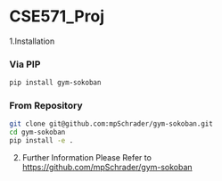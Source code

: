 # CSE571_Proj

1.Installation

### Via PIP
```bash
pip install gym-sokoban
```

### From Repository
```bash
git clone git@github.com:mpSchrader/gym-sokoban.git
cd gym-sokoban
pip install -e .
```

2. Further Information
Please Refer to https://github.com/mpSchrader/gym-sokoban
